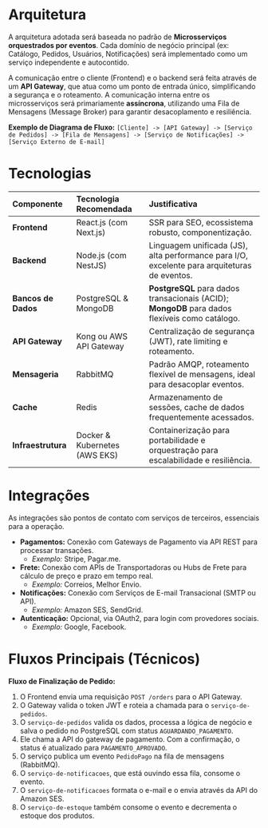 # Arquitetura
A arquitetura adotada será baseada no padrão de **Microsserviços orquestrados por eventos**. Cada domínio de negócio principal (ex: Catálogo, Pedidos, Usuários, Notificações) será implementado como um serviço independente e autocontido.

A comunicação entre o cliente (Frontend) e o backend será feita através de um **API Gateway**, que atua como um ponto de entrada único, simplificando a segurança e o roteamento. A comunicação interna entre os microsserviços será primariamente **assíncrona**, utilizando uma Fila de Mensagens (Message Broker) para garantir desacoplamento e resiliência.

**Exemplo de Diagrama de Fluxo:**
`[Cliente] -> [API Gateway] -> [Serviço de Pedidos] -> [Fila de Mensagens] -> [Serviço de Notificações] -> [Serviço Externo de E-mail]`

# Tecnologias
| Componente | Tecnologia Recomendada | Justificativa |
| :--- | :--- | :--- |
| **Frontend** | React.js (com Next.js) | SSR para SEO, ecossistema robusto, componentização. |
| **Backend** | Node.js (com NestJS) | Linguagem unificada (JS), alta performance para I/O, excelente para arquiteturas de eventos. |
| **Bancos de Dados** | PostgreSQL & MongoDB | **PostgreSQL** para dados transacionais (ACID); **MongoDB** para dados flexíveis como catálogo. |
| **API Gateway** | Kong ou AWS API Gateway | Centralização de segurança (JWT), rate limiting e roteamento. |
| **Mensageria** | RabbitMQ | Padrão AMQP, roteamento flexível de mensagens, ideal para desacoplar eventos. |
| **Cache** | Redis | Armazenamento de sessões, cache de dados frequentemente acessados. |
| **Infraestrutura** | Docker & Kubernetes (AWS EKS) | Containerização para portabilidade e orquestração para escalabilidade e resiliência. |

# Integrações
As integrações são pontos de contato com serviços de terceiros, essenciais para a operação.
*   **Pagamentos:** Conexão com Gateways de Pagamento via API REST para processar transações.
    *   *Exemplo:* Stripe, Pagar.me.
*   **Frete:** Conexão com APIs de Transportadoras ou Hubs de Frete para cálculo de preço e prazo em tempo real.
    *   *Exemplo:* Correios, Melhor Envio.
*   **Notificações:** Conexão com Serviços de E-mail Transacional (SMTP ou API).
    *   *Exemplo:* Amazon SES, SendGrid.
*   **Autenticação:** Opcional, via OAuth2, para login com provedores sociais.
    *   *Exemplo:* Google, Facebook.

# Fluxos Principais (Técnicos)
**Fluxo de Finalização de Pedido:**
1.  O Frontend envia uma requisição `POST /orders` para o API Gateway.
2.  O Gateway valida o token JWT e roteia a chamada para o `serviço-de-pedidos`.
3.  O `serviço-de-pedidos` valida os dados, processa a lógica de negócio e salva o pedido no PostgreSQL com status `AGUARDANDO_PAGAMENTO`.
4.  Ele chama a API do gateway de pagamento. Com a confirmação, o status é atualizado para `PAGAMENTO_APROVADO`.
5.  O serviço publica um evento `PedidoPago` na fila de mensagens (RabbitMQ).
6.  O `serviço-de-notificacoes`, que está ouvindo essa fila, consome o evento.
7.  O `serviço-de-notificacoes` formata o e-mail e o envia através da API do Amazon SES.
8.  O `serviço-de-estoque` também consome o evento e decrementa o estoque dos produtos.